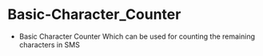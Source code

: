 # Basic-Character_Counter

* Basic Character Counter Which can be used for counting the remaining characters in SMS
